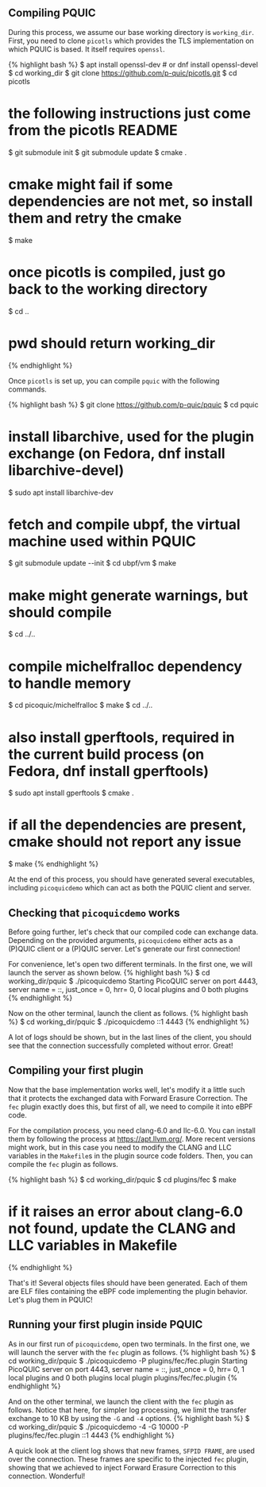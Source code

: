 ## Compiling PQUIC

During this process, we assume our base working directory is `working_dir`. First, you need to clone `picotls` which provides the TLS implementation on which PQUIC is based. It itself requires `openssl`.

{% highlight bash %}
$ apt install openssl-dev  # or dnf install openssl-devel
$ cd working_dir
$ git clone https://github.com/p-quic/picotls.git
$ cd picotls
# the following instructions just come from the picotls README
$ git submodule init
$ git submodule update
$ cmake .
# cmake might fail if some dependencies are not met, so install them and retry the cmake
$ make
# once picotls is compiled, just go back to the working directory
$ cd ..
# pwd should return working_dir
{% endhighlight %}

Once `picotls` is set up, you can compile `pquic` with the following commands.

{% highlight bash %}
$ git clone https://github.com/p-quic/pquic
$ cd pquic
# install libarchive, used for the plugin exchange (on Fedora, dnf install libarchive-devel)
$ sudo apt install libarchive-dev
# fetch and compile ubpf, the virtual machine used within PQUIC
$ git submodule update --init
$ cd ubpf/vm
$ make
# make might generate warnings, but should compile
$ cd ../..
# compile michelfralloc dependency to handle memory
$ cd picoquic/michelfralloc
$ make
$ cd ../..
# also install gperftools, required in the current build process (on Fedora, dnf install gperftools)
$ sudo apt install gperftools
$ cmake .
# if all the dependencies are present, cmake should not report any issue
$ make
{% endhighlight %}

At the end of this process, you should have generated several executables, including `picoquicdemo` which can act as both the PQUIC client and server.

## Checking that `picoquicdemo` works

Before going further, let's check that our compiled code can exchange data. Depending on the provided arguments, `picoquicdemo` either acts as a (P)QUIC client or a (P)QUIC server. Let's generate our first connection!

For convenience, let's open two different terminals. In the first one, we will launch the server as shown below.
{% highlight bash %}
$ cd working_dir/pquic
$ ./picoquicdemo
Starting PicoQUIC server on port 4443, server name = ::, just_once = 0, hrr= 0, 0 local plugins and 0 both plugins
{% endhighlight %}

Now on the other terminal, launch the client as follows.
{% highlight bash %}
$ cd working_dir/pquic
$ ./picoquicdemo ::1 4443
{% endhighlight %}

A lot of logs should be shown, but in the last lines of the client, you should see that the connection successfully completed without error. Great!

## Compiling your first plugin

Now that the base implementation works well, let's modify it a little such that it protects the exchanged data with Forward Erasure Correction. The `fec` plugin exactly does this, but first of all, we need to compile it into eBPF code.

For the compilation process, you need clang-6.0 and llc-6.0. You can install them by following the process at https://apt.llvm.org/. More recent versions might work, but in this case you need to modify the CLANG and LLC variables in the `Makefile`s in the plugin source code folders. Then, you can compile the `fec` plugin as follows.

{% highlight bash %}
$ cd working_dir/pquic
$ cd plugins/fec
$ make
# if it raises an error about clang-6.0 not found, update the CLANG and LLC variables in Makefile
{% endhighlight %}

That's it! Several objects files should have been generated. Each of them are ELF files containing the eBPF code implementing the plugin behavior. Let's plug them in PQUIC!

## Running your first plugin inside PQUIC

As in our first run of `picoquicdemo`, open two terminals. In the first one, we will launch the server with the `fec` plugin as follows.
{% highlight bash %}
$ cd working_dir/pquic
$ ./picoquicdemo -P plugins/fec/fec.plugin
Starting PicoQUIC server on port 4443, server name = ::, just_once = 0, hrr= 0, 1 local plugins and 0 both plugins
	local plugin plugins/fec/fec.plugin
{% endhighlight %}

And on the other terminal, we launch the client with the `fec` plugin as follows. Notice that here, for simpler log processing, we limit the transfer exchange to 10 KB by using the `-G` and `-4` options.
{% highlight bash %}
$ cd working_dir/pquic
$ ./picoquicdemo -4 -G 10000 -P plugins/fec/fec.plugin ::1 4443
{% endhighlight %}

A quick look at the client log shows that new frames, `SFPID FRAME`, are used over the connection. These frames are specific to the injected `fec` plugin, showing that we achieved to inject Forward Erasure Correction to this connection. Wonderful!
